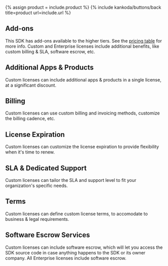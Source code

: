 {% assign product = include.product %}
{% include kankoda/buttons/back title=product url=include.url %}    

## Add-ons

This SDK has add-ons available to the higher tiers. See the [pricing table]({{include.url}}) for more info. Custom and Enterprise licenses include additional benefits, like custom billing & SLA, software escrow, etc.


## Additional Apps & Products

Custom licenses can include additional apps & products in a single license, at a significant discount.


## Billing

Custom licenses can use custom billing and invoicing methods, customize the billing cadence, etc.


## License Expiration

Custom licenses can customize the license expiration to provide flexibility when it's time to renew.


## SLA & Dedicated Support

Custom licenses can tailor the SLA and support level to fit your organization's specific needs.


## Terms

Custom licenses can define custom license terms, to accomodate to business & legal requirements.


## Software Escrow Services

Custom licenses can include software escrow, which will let you access the SDK source code in case anything happens to the SDK or its owner company. All Enterprise licenses include software escrow. 